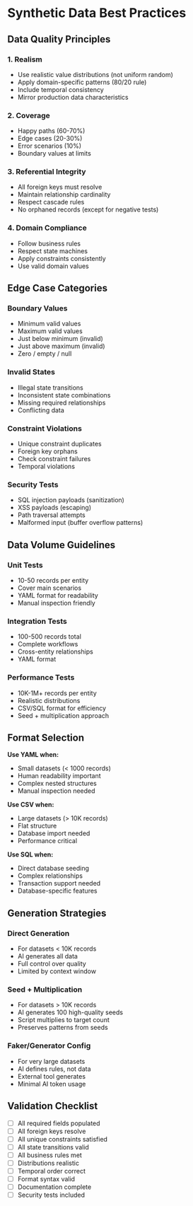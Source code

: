 # Synthetic Data Best Practices

## Data Quality Principles

### 1. Realism
- Use realistic value distributions (not uniform random)
- Apply domain-specific patterns (80/20 rule)
- Include temporal consistency
- Mirror production data characteristics

### 2. Coverage
- Happy paths (60-70%)
- Edge cases (20-30%)
- Error scenarios (10%)
- Boundary values at limits

### 3. Referential Integrity
- All foreign keys must resolve
- Maintain relationship cardinality
- Respect cascade rules
- No orphaned records (except for negative tests)

### 4. Domain Compliance
- Follow business rules
- Respect state machines
- Apply constraints consistently
- Use valid domain values

## Edge Case Categories

### Boundary Values
- Minimum valid values
- Maximum valid values
- Just below minimum (invalid)
- Just above maximum (invalid)
- Zero / empty / null

### Invalid States
- Illegal state transitions
- Inconsistent state combinations
- Missing required relationships
- Conflicting data

### Constraint Violations
- Unique constraint duplicates
- Foreign key orphans
- Check constraint failures
- Temporal violations

### Security Tests
- SQL injection payloads (sanitization)
- XSS payloads (escaping)
- Path traversal attempts
- Malformed input (buffer overflow patterns)

## Data Volume Guidelines

### Unit Tests
- 10-50 records per entity
- Cover main scenarios
- YAML format for readability
- Manual inspection friendly

### Integration Tests
- 100-500 records total
- Complete workflows
- Cross-entity relationships
- YAML format

### Performance Tests
- 10K-1M+ records per entity
- Realistic distributions
- CSV/SQL format for efficiency
- Seed + multiplication approach

## Format Selection

**Use YAML when:**
- Small datasets (< 1000 records)
- Human readability important
- Complex nested structures
- Manual inspection needed

**Use CSV when:**
- Large datasets (> 10K records)
- Flat structure
- Database import needed
- Performance critical

**Use SQL when:**
- Direct database seeding
- Complex relationships
- Transaction support needed
- Database-specific features

## Generation Strategies

### Direct Generation
- For datasets < 10K records
- AI generates all data
- Full control over quality
- Limited by context window

### Seed + Multiplication
- For datasets > 10K records
- AI generates 100 high-quality seeds
- Script multiplies to target count
- Preserves patterns from seeds

### Faker/Generator Config
- For very large datasets
- AI defines rules, not data
- External tool generates
- Minimal AI token usage

## Validation Checklist

- [ ] All required fields populated
- [ ] All foreign keys resolve
- [ ] All unique constraints satisfied
- [ ] All state transitions valid
- [ ] All business rules met
- [ ] Distributions realistic
- [ ] Temporal order correct
- [ ] Format syntax valid
- [ ] Documentation complete
- [ ] Security tests included
